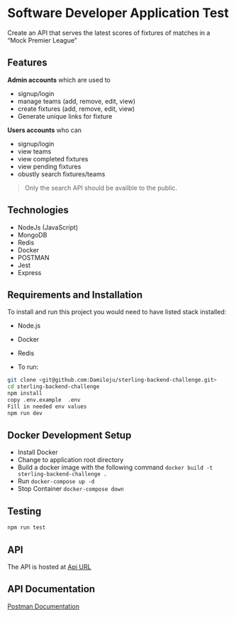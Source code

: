 # Software Developer Application Test

Create an API that serves the latest scores of fixtures of matches in a “Mock Premier League”

## Features

**Admin accounts** which are used to

- signup/login
- manage teams (add, remove, edit, view)
- create fixtures (add, remove, edit, view)
- Generate unique links for fixture

**Users accounts** who can

- signup/login
- view teams
- view completed fixtures
- view pending fixtures
- obustly search fixtures/teams

> Only the search API should be availble to the public.

## Technologies

- NodeJs (JavaScript)
- MongoDB
- Redis
- Docker
- POSTMAN
- Jest
- Express

## Requirements and Installation

To install and run this project you would need to have listed stack installed:

- Node.js
- Docker
- Redis

- To run:

```sh
git clone <git@github.com:Damiloju/sterling-backend-challenge.git>
cd sterling-backend-challenge
npm install
copy .env.example  .env
Fill in needed env values
npm run dev
```

## Docker Development Setup

- Install Docker
- Change to application root directory
- Build a docker image with the following command `docker build -t sterling-backend-challenge .`
- Run `docker-compose up -d`
- Stop Container `docker-compose down`

## Testing

```sh
npm run test
```

## API

The API is hosted at
[Api URL]()

## API Documentation

[Postman Documentation](https://documenter.getpostman.com/view/2028908/T17Q6Qgi?version=latest)

